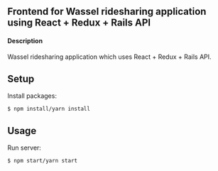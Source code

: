## Frontend for Wassel ridesharing application using React + Redux + Rails API

#### Description
Wassel ridesharing application which uses React + Redux + Rails API.

## Setup
Install packages:
```
$ npm install/yarn install
```

## Usage
Run server:
```
$ npm start/yarn start
```
